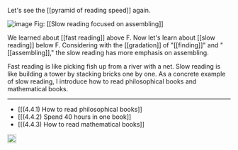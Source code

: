 
Let's see the [[pyramid of reading speed]] again.

![image](https://gyazo.com/f7e65e4282a0b8f83f3d2b5555fc0196/thumb/1000)
Fig: [[Slow reading focused on assembling]]

We learned about [[fast reading]] above F. Now let's learn about [[slow reading]] below F. Considering with the [[gradation]] of "[[finding]]" and "[[assembling]]," the slow reading has more emphasis on assembling.

Fast reading is like picking fish up from a river with a net. Slow reading is like building a tower by stacking bricks one by one. As a concrete example of slow reading, I introduce how to read philosophical books and mathematical books.

---

- [[(4.4.1) How to read philosophical books]]
- [[(4.4.2) Spend 40 hours in one book]]
- [[(4.4.3) How to read mathematical books]]

<img src='https://scrapbox.io/api/pages/nishio/en/icon' alt='en.icon' height="19.5"/>